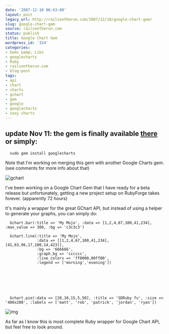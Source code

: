 ```yaml
---
date: '2007-12-10 06:43:00'
layout: post
legacy_url: http://railsontherun.com/2007/12/10/google-chart-gem/
slug: google-chart-gem
source: railsontherun.com
status: publish
title: Google Chart Gem
wordpress_id: '324'
categories:
- Gems &amp; Libs
- googlecharts
- Ruby
- railsontherun.com
- blog-post
tags:
- api
- chart
- charts
- gchart
- gem
- google
- googlecharts
- sexy charts
---
```


## update Nov 11: the gem is finally available [there](http://rubyforge.org/projects/googlecharts/) or simply:




    
    
      sudo gem install googlecharts
    





Note that I'm working on merging this gem with another Google Charts gem. (see comments for more info about that)





![gchart](http://chart.apis.google.com/chart?chtt=Rails+on+the+run&cht=p3&chs=200x90&chd=s:Hellobla&chl=May|Jun|Jul|Aug|Sep|Oct&chco=0000ff)





I've been working on a Google Chart Gem that I have ready for a beta release but unfortunately, getting a new project setup on RubyForge takes forever. (apparently 72 hours)





It's mainly a wrapper for the great GChart API, but instead of using a helper to generate your graphs, you can simply do:




    
    
      Gchart.bar(:title => 'My Mojo', :data => [1,2,4,67,100,41,234], :max_value => 300, :bg => 'c3c3c3')
      
      Gchart.line(:title => 'My Mojo', 
                  :data => [[1,2,4,67,100,41,234],[41,63,96,17,100,14,423]],
                  :bg => '666666', 
                  :graph_bg => 'cccccc', 
                  :line_colors => 'ff0000,00ff00',
                  :legend => ['morning','evening'])
    




    
    
      Gchart.pie(:data => [20,10,15,5,50], :title => 'SDRuby fu', :size => '400x200', :labels => ['matt', 'rob', 'patrick', 'jordan', 'ryan'])
    






![img](http://chart.apis.google.com/chart?chs=400x200&chd=s:YMSG9&chtt=SDRuby+fu&chl=matt|rob|patrick|jordan|ryan&cht=p)





As far as I know this is most complete Ruby wrapper for Google Chart API, but feel free to look around.
